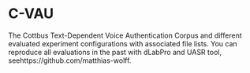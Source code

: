 # C-VAU
The Cottbus Text-Dependent Voice Authentication Corpus
and different evaluated experiment configurations with associated file lists.
You can reproduce all evaluations in the past with dLabPro and UASR tool, seehttps://github.com/matthias-wolff.  